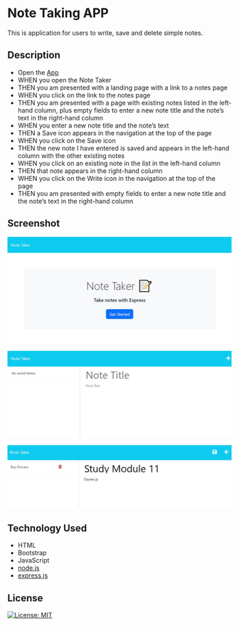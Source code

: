 # Note Taking APP
This is application for users to write, save and delete simple notes.

## Description
- Open the [App](https://stark-plateau-74315-454ff016d3ca.herokuapp.com/)
- WHEN you open the Note Taker
- THEN you am presented with a landing page with a link to a notes page
- WHEN you click on the link to the notes page
- THEN you am presented with a page with existing notes listed in the left-hand column, plus empty fields to enter a new note title and the note’s text in the right-hand column
- WHEN you enter a new note title and the note’s text
- THEN a Save icon appears in the navigation at the top of the page
- WHEN you click on the Save icon
- THEN the new note I have entered is saved and appears in the left-hand column with the other existing notes
- WHEN you click on an existing note in the list in the left-hand column
- THEN that note appears in the right-hand column
- WHEN you click on the Write icon in the navigation at the top of the page
- THEN you am presented with empty fields to enter a new note title and the note’s text in the right-hand column

## Screenshot
![App Screenshot](./images/notesAPPHome.jpg)

![App Screenshot](./images/emptyNotes.jpg)

![App Screenshot](./images/notesinput.jpg)

## Technology Used
- HTML
- Bootstrap
- JavaScript
- [node.js](https://nodejs.org/en/download)
- [express.js](https://expressjs.com)

## License
[![License: MIT](https://img.shields.io/badge/License-MIT-yellow.svg)](https://opensource.org/licenses/MIT)
